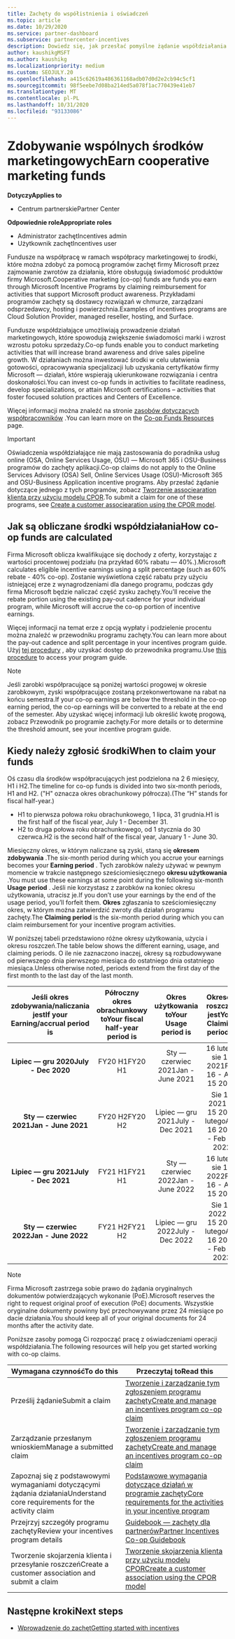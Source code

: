 ```yaml
---
title: Zachęty do współistnienia i oświadczeń
ms.topic: article
ms.date: 10/29/2020
ms.service: partner-dashboard
ms.subservice: partnercenter-incentives
description: Dowiedz się, jak przesłać pomyślne żądanie współdziałania w celu zachęty, organizując odpowiednią dokumentację, faktury, instrukcje i dowód wykonania.
author: kaushikgMSFT
ms.author: kaushikg
ms.localizationpriority: medium
ms.custom: SEOJULY.20
ms.openlocfilehash: a415c62619a486361168adb07d0d2e2cb94c5cf1
ms.sourcegitcommit: 98f5eebe7d08ba214ed5a078f1ac770439e41eb7
ms.translationtype: MT
ms.contentlocale: pl-PL
ms.lasthandoff: 10/31/2020
ms.locfileid: "93133086"
---
```

# <a name="earn-cooperative-marketing-funds"></a><span data-ttu-id="7bd50-103">Zdobywanie wspólnych środków marketingowych</span><span class="sxs-lookup"><span data-stu-id="7bd50-103">Earn cooperative marketing funds</span></span>

<span data-ttu-id="7bd50-104">**Dotyczy**</span><span class="sxs-lookup"><span data-stu-id="7bd50-104">**Applies to**</span></span>

- <span data-ttu-id="7bd50-105">Centrum partnerskie</span><span class="sxs-lookup"><span data-stu-id="7bd50-105">Partner Center</span></span>

<span data-ttu-id="7bd50-106">**Odpowiednie role**</span><span class="sxs-lookup"><span data-stu-id="7bd50-106">**Appropriate roles**</span></span>

- <span data-ttu-id="7bd50-107">Administrator zachęt</span><span class="sxs-lookup"><span data-stu-id="7bd50-107">Incentives admin</span></span>
- <span data-ttu-id="7bd50-108">Użytkownik zachęt</span><span class="sxs-lookup"><span data-stu-id="7bd50-108">Incentives user</span></span>

<span data-ttu-id="7bd50-109">Fundusze na współpracę w ramach współpracy marketingowej to środki, które można zdobyć za pomocą programów zachęt firmy Microsoft przez zajmowanie zwrotów za działania, które obsługują świadomość produktów firmy Microsoft.</span><span class="sxs-lookup"><span data-stu-id="7bd50-109">Cooperative marketing (co-op) funds are funds you earn through Microsoft Incentive Programs by claiming reimbursement for activities that support Microsoft product awareness.</span></span> <span data-ttu-id="7bd50-110">Przykładami programów zachęty są dostawcy rozwiązań w chmurze, zarządzani odsprzedawcy, hosting i powierzchnia.</span><span class="sxs-lookup"><span data-stu-id="7bd50-110">Examples of incentives programs are Cloud Solution Provider, managed reseller, hosting, and Surface.</span></span>

<span data-ttu-id="7bd50-111">Fundusze współdziałające umożliwiają prowadzenie działań marketingowych, które spowodują zwiększenie świadomości marki i wzrost wzrostu potoku sprzedaży.</span><span class="sxs-lookup"><span data-stu-id="7bd50-111">Co-op funds enable you to conduct marketing activities that will increase brand awareness and drive sales pipeline growth.</span></span> <span data-ttu-id="7bd50-112">W działaniach można inwestować środki w celu ułatwienia gotowości, opracowywania specjalizacji lub uzyskania certyfikatów firmy Microsoft — działań, które wspierają ukierunkowane rozwiązania i centra doskonałości.</span><span class="sxs-lookup"><span data-stu-id="7bd50-112">You can invest co-op funds in activities to facilitate readiness, develop specializations, or attain Microsoft certifications – activities that foster focused solution practices and Centers of Excellence.</span></span>

<span data-ttu-id="7bd50-113">Więcej informacji można znaleźć na stronie [zasobów dotyczących współpracowników](https://partner.microsoft.com/asset/collection/co-op-funds-resources#/) .</span><span class="sxs-lookup"><span data-stu-id="7bd50-113">You can learn more on the [Co-op Funds Resources](https://partner.microsoft.com/asset/collection/co-op-funds-resources#/) page.</span></span>

>[!Important]
><span data-ttu-id="7bd50-114">Oświadczenia współdziałające nie mają zastosowania do poradnika usług online (OSA, Online Services Usage, OSU) — Microsoft 365 i OSU-Business programów do zachęty aplikacji.</span><span class="sxs-lookup"><span data-stu-id="7bd50-114">Co-op claims do not apply to the Online Services Advisory (OSA) Sell, Online Services Usage (OSU)-Microsoft 365 and OSU-Business Application incentive programs.</span></span> <span data-ttu-id="7bd50-115">Aby przesłać żądanie dotyczące jednego z tych programów, zobacz [Tworzenie associearation klienta przy użyciu modelu CPOR](submit-osa-claim.md).</span><span class="sxs-lookup"><span data-stu-id="7bd50-115">To submit a claim for one of these programs, see [Create a customer associearation using the CPOR model](submit-osa-claim.md).</span></span>

## <a name="how-co-op-funds-are-calculated"></a><span data-ttu-id="7bd50-116">Jak są obliczane środki współdziałania</span><span class="sxs-lookup"><span data-stu-id="7bd50-116">How co-op funds are calculated</span></span>

<span data-ttu-id="7bd50-117">Firma Microsoft oblicza kwalifikujące się dochody z oferty, korzystając z wartości procentowej podziału (na przykład 60% rabatu — 40%.).</span><span class="sxs-lookup"><span data-stu-id="7bd50-117">Microsoft calculates eligible incentive earnings using a split percentage (such as 60% rebate - 40% co-op).</span></span> <span data-ttu-id="7bd50-118">Zostanie wyświetlona część rabatu przy użyciu istniejącej erze z wynagrodzeniami dla danego programu, podczas gdy firma Microsoft będzie naliczać część zysku zachęty.</span><span class="sxs-lookup"><span data-stu-id="7bd50-118">You’ll receive the rebate portion using the existing pay-out cadence for your individual program, while Microsoft will accrue the co-op portion of incentive earnings.</span></span>

<span data-ttu-id="7bd50-119">Więcej informacji na temat erze z opcją wypłaty i podzielenie procentu można znaleźć w przewodniku programu zachęty.</span><span class="sxs-lookup"><span data-stu-id="7bd50-119">You can learn more about the pay-out cadence and split percentage in your incentives program guide.</span></span> <span data-ttu-id="7bd50-120">Użyj [tej procedury](incentives-determined-your-program-eligibility.md) , aby uzyskać dostęp do przewodnika programu.</span><span class="sxs-lookup"><span data-stu-id="7bd50-120">Use [this procedure](incentives-determined-your-program-eligibility.md) to access your program guide.</span></span>

>[!NOTE]
><span data-ttu-id="7bd50-121">Jeśli zarobki współpracujące są poniżej wartości progowej w okresie zarobkowym, zyski współpracujące zostaną przekonwertowane na rabat na końcu semestra.</span><span class="sxs-lookup"><span data-stu-id="7bd50-121">If your co-op earnings are below the threshold in the co-op earning period, the co-op earnings will be converted to a rebate at the end of the semester.</span></span> <span data-ttu-id="7bd50-122">Aby uzyskać więcej informacji lub określić kwotę progową, zobacz Przewodnik po programie zachęty.</span><span class="sxs-lookup"><span data-stu-id="7bd50-122">For more details or to determine the threshold amount, see your incentive program guide.</span></span>

## <a name="when-to-claim-your-funds"></a><span data-ttu-id="7bd50-123">Kiedy należy zgłosić środki</span><span class="sxs-lookup"><span data-stu-id="7bd50-123">When to claim your funds</span></span>

<span data-ttu-id="7bd50-124">Oś czasu dla środków współpracujących jest podzielona na 2 6 miesięcy, H1 i H2.</span><span class="sxs-lookup"><span data-stu-id="7bd50-124">The timeline for co-op funds is divided into two six-month periods, H1 and H2.</span></span> <span data-ttu-id="7bd50-125">("H" oznacza okres obrachunkowy półrocza).</span><span class="sxs-lookup"><span data-stu-id="7bd50-125">(The “H” stands for fiscal half-year.)</span></span>

- <span data-ttu-id="7bd50-126">H1 to pierwsza połowa roku obrachunkowego, 1 lipca, 31 grudnia.</span><span class="sxs-lookup"><span data-stu-id="7bd50-126">H1 is the first half of the fiscal year, July 1 - December 31.</span></span>
- <span data-ttu-id="7bd50-127">H2 to druga połowa roku obrachunkowego, od 1 stycznia do 30 czerwca.</span><span class="sxs-lookup"><span data-stu-id="7bd50-127">H2 is the second half of the fiscal year, January 1 - June 30.</span></span>

<span data-ttu-id="7bd50-128">Miesięczny okres, w którym naliczane są zyski, staną się **okresem zdobywania** .</span><span class="sxs-lookup"><span data-stu-id="7bd50-128">The six-month period during which you accrue your earnings becomes your **Earning period** .</span></span> <span data-ttu-id="7bd50-129">Tych zarobków należy używać w pewnym momencie w trakcie następnego sześciomiesięcznego **okresu użytkowania** .</span><span class="sxs-lookup"><span data-stu-id="7bd50-129">You must use these earnings at some point during the following six-month **Usage period** .</span></span> <span data-ttu-id="7bd50-130">Jeśli nie korzystasz z zarobków na koniec okresu użytkowania, utracisz je.</span><span class="sxs-lookup"><span data-stu-id="7bd50-130">If you don’t use your earnings by the end of the usage period, you’ll forfeit them.</span></span> <span data-ttu-id="7bd50-131">**Okres** zgłaszania to sześciomiesięczny okres, w którym można zatwierdzić zwroty dla działań programu zachęty.</span><span class="sxs-lookup"><span data-stu-id="7bd50-131">The **Claiming period** is the six-month period during which you can claim reimbursement for your incentive program activities.</span></span>

<span data-ttu-id="7bd50-132">W poniższej tabeli przedstawiono różne okresy użytkowania, użycia i okresu roszczeń.</span><span class="sxs-lookup"><span data-stu-id="7bd50-132">The table below shows the different earning, usage, and claiming periods.</span></span> <span data-ttu-id="7bd50-133">O ile nie zaznaczono inaczej, okresy są rozbudowywane od pierwszego dnia pierwszego miesiąca do ostatniego dnia ostatniego miesiąca.</span><span class="sxs-lookup"><span data-stu-id="7bd50-133">Unless otherwise noted, periods extend from the first day of the first month to the last day of the last month.</span></span>

|  <span data-ttu-id="7bd50-134">Jeśli okres zdobywania/naliczania jest</span><span class="sxs-lookup"><span data-stu-id="7bd50-134">If your Earning/accrual period is</span></span>  |<span data-ttu-id="7bd50-135">Półroczny okres obrachunkowy to</span><span class="sxs-lookup"><span data-stu-id="7bd50-135">Your fiscal half-year period is</span></span>  |  <span data-ttu-id="7bd50-136">Okres użytkowania to</span><span class="sxs-lookup"><span data-stu-id="7bd50-136">Your Usage period is</span></span>  |  <span data-ttu-id="7bd50-137">Okresem roszczeń jest</span><span class="sxs-lookup"><span data-stu-id="7bd50-137">Your Claiming period is</span></span>  |
| :-----------: | :-----------: | :-----------: | :-----------: |
|<span data-ttu-id="7bd50-138">**Lipiec — gru 2020**</span><span class="sxs-lookup"><span data-stu-id="7bd50-138">**July - Dec 2020**</span></span>| <span data-ttu-id="7bd50-139">FY20 H1</span><span class="sxs-lookup"><span data-stu-id="7bd50-139">FY20 H1</span></span>  |  <span data-ttu-id="7bd50-140">Sty — czerwiec 2021</span><span class="sxs-lookup"><span data-stu-id="7bd50-140">Jan - June 2021</span></span>  |  <span data-ttu-id="7bd50-141">16 lutego sie 15 2021</span><span class="sxs-lookup"><span data-stu-id="7bd50-141">Feb 16 - Aug 15 2021</span></span>  |
|<span data-ttu-id="7bd50-142">**Sty — czerwiec 2021**</span><span class="sxs-lookup"><span data-stu-id="7bd50-142">**Jan - June 2021**</span></span> |  <span data-ttu-id="7bd50-143">FY20 H2</span><span class="sxs-lookup"><span data-stu-id="7bd50-143">FY20 H2</span></span>  |  <span data-ttu-id="7bd50-144">Lipiec — gru 2021</span><span class="sxs-lookup"><span data-stu-id="7bd50-144">July - Dec 2021</span></span>  |  <span data-ttu-id="7bd50-145">Sie 16 2021 — 15 2022 lutego</span><span class="sxs-lookup"><span data-stu-id="7bd50-145">Aug 16 2021 - Feb 15 2022</span></span>  |
|<span data-ttu-id="7bd50-146">**Lipiec — gru 2021**</span><span class="sxs-lookup"><span data-stu-id="7bd50-146">**July - Dec 2021**</span></span>|  <span data-ttu-id="7bd50-147">FY21 H1</span><span class="sxs-lookup"><span data-stu-id="7bd50-147">FY21 H1</span></span>  |  <span data-ttu-id="7bd50-148">Sty — czerwiec 2022</span><span class="sxs-lookup"><span data-stu-id="7bd50-148">Jan - June 2022</span></span>  |  <span data-ttu-id="7bd50-149">16 lutego sie 15 2022</span><span class="sxs-lookup"><span data-stu-id="7bd50-149">Feb 16 - Aug 15 2022</span></span>  |
|<span data-ttu-id="7bd50-150">**Sty — czerwiec 2022**</span><span class="sxs-lookup"><span data-stu-id="7bd50-150">**Jan - June 2022**</span></span> |  <span data-ttu-id="7bd50-151">FY21 H2</span><span class="sxs-lookup"><span data-stu-id="7bd50-151">FY21 H2</span></span>  |  <span data-ttu-id="7bd50-152">Lipiec — gru 2022</span><span class="sxs-lookup"><span data-stu-id="7bd50-152">July - Dec 2022</span></span>  |  <span data-ttu-id="7bd50-153">Sie 16 2022 — 15 2023 lutego</span><span class="sxs-lookup"><span data-stu-id="7bd50-153">Aug 16 2022 - Feb 15 2023</span></span>  |

>[!NOTE]
><span data-ttu-id="7bd50-154">Firma Microsoft zastrzega sobie prawo do żądania oryginalnych dokumentów potwierdzających wykonanie (PoE).</span><span class="sxs-lookup"><span data-stu-id="7bd50-154">Microsoft reserves the right to request original proof of execution (PoE) documents.</span></span> <span data-ttu-id="7bd50-155">Wszystkie oryginalne dokumenty powinny być przechowywane przez 24 miesiące po dacie działania.</span><span class="sxs-lookup"><span data-stu-id="7bd50-155">You should keep all of your original documents for 24 months after the activity date.</span></span>

<span data-ttu-id="7bd50-156">Poniższe zasoby pomogą Ci rozpocząć pracę z oświadczeniami operacji współdziałania.</span><span class="sxs-lookup"><span data-stu-id="7bd50-156">The following resources will help you get started working with co-op claims.</span></span>

| <span data-ttu-id="7bd50-157">Wymagana czynność</span><span class="sxs-lookup"><span data-stu-id="7bd50-157">To do this</span></span> | <span data-ttu-id="7bd50-158">Przeczytaj to</span><span class="sxs-lookup"><span data-stu-id="7bd50-158">Read this</span></span> |
| ------ | ----------- |
| <span data-ttu-id="7bd50-159">Prześlij żądanie</span><span class="sxs-lookup"><span data-stu-id="7bd50-159">Submit a claim</span></span> |  [<span data-ttu-id="7bd50-160">Tworzenie i zarządzanie tym zgłoszeniem programu zachęty</span><span class="sxs-lookup"><span data-stu-id="7bd50-160">Create and manage an incentives program co-op claim</span></span>](create-incentives-claims.md)  |
| <span data-ttu-id="7bd50-161">Zarządzanie przesłanym wnioskiem</span><span class="sxs-lookup"><span data-stu-id="7bd50-161">Manage a submitted claim</span></span> | [<span data-ttu-id="7bd50-162">Tworzenie i zarządzanie tym zgłoszeniem programu zachęty</span><span class="sxs-lookup"><span data-stu-id="7bd50-162">Create and manage an incentives program co-op claim</span></span>](create-incentives-claims.md)    |
| <span data-ttu-id="7bd50-163">Zapoznaj się z podstawowymi wymaganiami dotyczącymi żądania działania</span><span class="sxs-lookup"><span data-stu-id="7bd50-163">Understand core requirements for the activity claim</span></span> | [<span data-ttu-id="7bd50-164">Podstawowe wymagania dotyczące działań w programie zachęty</span><span class="sxs-lookup"><span data-stu-id="7bd50-164">Core requirements for the activities in your incentive program</span></span>](core-requirements.md)   |
| <span data-ttu-id="7bd50-165">Przejrzyj szczegóły programu zachęty</span><span class="sxs-lookup"><span data-stu-id="7bd50-165">Review your incentives program details</span></span> | [<span data-ttu-id="7bd50-166">Guidebook — zachęty dla partnerów</span><span class="sxs-lookup"><span data-stu-id="7bd50-166">Partner Incentives Co-op Guidebook</span></span>](https://assetsprod.microsoft.com/co-op-guidebook.pdf)  |
| <span data-ttu-id="7bd50-167">Tworzenie skojarzenia klienta i przesyłanie roszczeń</span><span class="sxs-lookup"><span data-stu-id="7bd50-167">Create a customer association and submit a claim</span></span> | [<span data-ttu-id="7bd50-168">Tworzenie skojarzenia klienta przy użyciu modelu CPOR</span><span class="sxs-lookup"><span data-stu-id="7bd50-168">Create a customer association using the CPOR model</span></span>](submit-osa-claim.md)   |

## <a name="next-steps"></a><span data-ttu-id="7bd50-169">Następne kroki</span><span class="sxs-lookup"><span data-stu-id="7bd50-169">Next steps</span></span>

- [<span data-ttu-id="7bd50-170">Wprowadzenie do zachęt</span><span class="sxs-lookup"><span data-stu-id="7bd50-170">Getting started with incentives</span></span>](incentives-get-started-intro.md)
